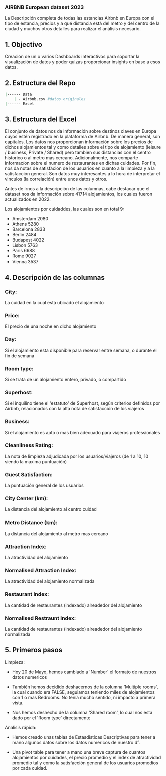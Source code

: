 ### AIRBNB European dataset 2023

La Descripción completa de todas las estancias Airbnb en Europa con el tipo de estancia, precios y a qué distancia está del metro y del centro de la ciudad y muchos otros detalles para realizar el análisis necesario.

## 1. Objectivo

Creación de un o varios Dashboards interactivos para soportar la visualización de datos y poder quizas proporcionar insights en base a esos datos.

## 2. Estructura del Repo

```bash
|------ Data
    | - Airbnb.csv #datos originales
|------ Excel
```

## 3. Estructura del Excel

El conjunto de datos nos da información sobre destinos claves en Europa cuyos estén registrado en la plataforma de Airbnb. De manera general, son capitales. Los datos nos proporcionan información sobre los precios de dichos alojamientos tal y como detalles sobre el tipo de alojamiento (leisure / business, Private / Shared) pero tambien sus distancias con el centro historico o al metro mas cercano. Adicionalmente, nos comparte informacíon sobre el numero de restaurantes en dichas cuidades. Por fin, nos da notas de satisfacion de los usuarios en cuanto a la limpieza y a la satisfacción general. Son datos muy interesantes a lo hora de interpretar el vinculos (la correlación) entre unos datos y otros.

Antes de irnos a la descripción de las columnas, cabe destacar que el dataset nos da información sobre 41714 alojamientos, los cuales fueron actualizados en 2022.

Los alojamientos por cuidaddes, las cuales son en total 9:

- Amsterdam	    2080
- Athens	    5280
- Barcelona	    2833
- Berlin	    2484
- Budapest	    4022
- Lisbon	    5763
- Paris	        6688
- Rome	        9027
- Vienna	    3537

## 4. Descripción de las columnas

### City: 
La cuidad en la cual está ubicado el alojamiento

### Price:
El precio de una noche en dicho alojamiento

### Day:
Si el alojamiento esta disponible para reservar entre semana, o durante el fin de semana

### Room type:
Si se trata de un alojamiento entero, privado, o compartido

### Superhost:
Si el inquilino tiene el 'estatuto' de Superhost, según criterios definidos por Airbnb, relacionados con la alta nota de satisfacción de los viajeros

### Business:
Si el alojamiento es apto o mas bien adecuado para viajeros professionales

### Cleanliness Rating:
La nota de limpieza adjudicada por los usuarios/viajeros (de 1 a 10, 10 siendo la maxima puntuación)

### Guest Satisfaction:
La puntuación general de los usuarios

### City Center (km):
La distancia del alojamiento al centro cuidad

###	Metro Distance (km):
La distancia del alojamiento al metro mas cercano

### Attraction Index:
La atractividad del alojamiento

###	Normalised Attraction Index:
La atractividad del alojamiento normalizada

###	Restaurant Index:
La cantidad de restaurantes (indexado) alreadedor del alojamiento

###	Normalised Restraunt Index:
La cantidad de restaurantes (indexado) alreadedor del alojamiento normalizada

## 5. Primeros pasos

Limpieza:

- Hoy 20 de Mayo, hemos cambiado a 'Number' el formato de nuestros datos numericos

- También hemos decidido deshacernos de la columna 'Multiple rooms', la cual cuando era FALSE, seguiamos teniendo miles de alojamientos con 1 o mas Bedrooms. No tenía mucho sentido, ni impacto a primera vista.

- Nos hemos deshecho de la columna 'Shared room', lo cual nos esta dado por el 'Room type' directamente

Analisis rápida:

- Hemos creado unas tablas de Estasdisticas Descriptivas para tener a mano algunos datos sobre los datos numericos de nuestro df. 

- Una pivot table para tener a mano una breve captura de cuantos alojamientos por cuidades, el precio promedio y el index de atractividad promedio tal y como la satisfacción general de los usuarios promedios por cada cuidad. 

